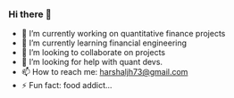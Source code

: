 ### Hi there 👋
- 🔭 I’m currently working on quantitative finance projects
- 🌱 I’m currently learning financial engineering
- 👯 I’m looking to collaborate on projects
- 🤔 I’m looking for help with quant devs.
- 📫 How to reach me: harshaljh73@gmail.com
- ⚡ Fun fact: food addict...

